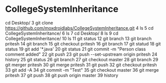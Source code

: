 # CollegeSystemInheritance



cd Desktop/
    3  git clone https://github.com/moxdroidlabs/CollegeSystemInheritance.git
    4  ls
    5  cd CollegeSystemInheritance/
    6  ls
    7  cd Desktop/
    8  ls
    9  cd CollegeSystemInheritance/
   10  ls
   11  git status
   12  git branch
   13  git branch pritesh
   14  git branch
   15  git checkout pritesh
   16  git branch
   17  git statud
   18  git status
   19  git add '*.java'
   20  git status
   21  git commit -m "Person class comment added"
   22  git push
   23  git push --set-upstream origin pritesh
   24  history
   25  git status
   26  git branch
   27  git checkout  master
   28  git branch
   29  git merger pritesh
   30  git merge pritesh
   31  git push
   32  git checkout pritesh
   33  git add -A
   34  git commit -m "Test"
   35  git checkout  master
   36  git merge pritesh
   37  git push
   38  git push origin master
   39  history
